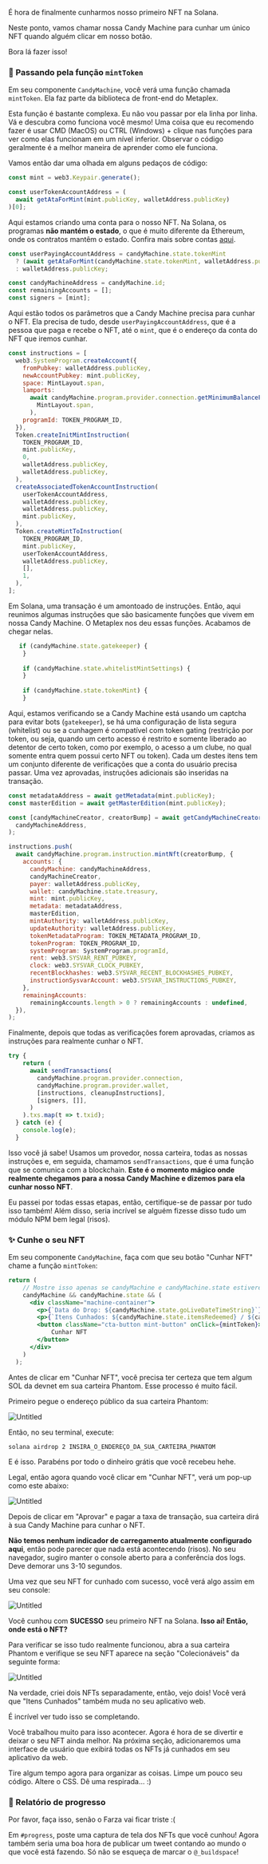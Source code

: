 É hora de finalmente cunharmos nosso primeiro NFT na Solana.

Neste ponto, vamos chamar nossa Candy Machine para cunhar um único NFT quando alguém clicar em nosso botão.

Bora lá fazer isso!

### 🎩 Passando pela função `mintToken`

Em seu componente `CandyMachine`, você verá uma função chamada `mintToken`. Ela faz parte da biblioteca de front-end do Metaplex.

Esta função é bastante complexa. Eu não vou passar por ela linha por linha. Vá e descubra como funciona você mesmo! Uma coisa que eu recomendo fazer é usar CMD (MacOS) ou CTRL (Windows) + clique nas funções para ver como elas funcionam em um nível inferior. Observar o código geralmente é a melhor maneira de aprender como ele funciona.

Vamos então dar uma olhada em alguns pedaços de código:


```jsx
const mint = web3.Keypair.generate();

const userTokenAccountAddress = (
  await getAtaForMint(mint.publicKey, walletAddress.publicKey)
)[0];
```

Aqui estamos criando uma conta para o nosso NFT. Na Solana, os programas **não mantém o estado**, o que é muito diferente da Ethereum, onde os contratos mantêm o estado. Confira mais sobre contas [aqui](https://docs.solana.com/developing/programming-model/accounts).

```jsx
const userPayingAccountAddress = candyMachine.state.tokenMint
  ? (await getAtaForMint(candyMachine.state.tokenMint, walletAddress.publicKey))[0]
  : walletAddress.publicKey;

const candyMachineAddress = candyMachine.id;
const remainingAccounts = [];
const signers = [mint];
```

Aqui estão todos os parâmetros que a Candy Machine precisa para cunhar o NFT. Ela precisa de tudo, desde `userPayingAccountAddress`, que é a pessoa que paga e recebe o NFT, até o `mint`, que é o endereço da conta do NFT que iremos cunhar.

```jsx
const instructions = [
  web3.SystemProgram.createAccount({
    fromPubkey: walletAddress.publicKey,
    newAccountPubkey: mint.publicKey,
    space: MintLayout.span,
    lamports:
      await candyMachine.program.provider.connection.getMinimumBalanceForRentExemption(
        MintLayout.span,
      ),
    programId: TOKEN_PROGRAM_ID,
  }),
  Token.createInitMintInstruction(
    TOKEN_PROGRAM_ID,
    mint.publicKey,
    0,
    walletAddress.publicKey,
    walletAddress.publicKey,
  ),
  createAssociatedTokenAccountInstruction(
    userTokenAccountAddress,
    walletAddress.publicKey,
    walletAddress.publicKey,
    mint.publicKey,
  ),
  Token.createMintToInstruction(
    TOKEN_PROGRAM_ID,
    mint.publicKey,
    userTokenAccountAddress,
    walletAddress.publicKey,
    [],
    1,
  ),
];
```

Em Solana, uma transação é um amontoado de instruções. Então, aqui reunimos algumas instruções que são basicamente funções que vivem em nossa Candy Machine. O Metaplex nos deu essas funções. Acabamos de chegar nelas.

```jsx
   if (candyMachine.state.gatekeeper) {
    }
    
    if (candyMachine.state.whitelistMintSettings) {
    }
  
    if (candyMachine.state.tokenMint) {
    }
```

Aqui, estamos verificando se a Candy Machine está usando um captcha para evitar bots (`gatekeeper`), se há uma configuração de lista segura (whitelist) ou se a cunhagem é compatível com token gating (restrição por token, ou seja, quando um certo acesso é restrito e somente liberado ao detentor de certo token, como por exemplo, o acesso a um clube, no qual somente entra quem possui certo NFT ou token). Cada um destes itens tem um conjunto diferente de verificações que a conta do usuário precisa passar. Uma vez aprovadas, instruções adicionais são inseridas na transação.

```jsx
const metadataAddress = await getMetadata(mint.publicKey);
const masterEdition = await getMasterEdition(mint.publicKey);

const [candyMachineCreator, creatorBump] = await getCandyMachineCreator(
  candyMachineAddress,
);

instructions.push(
  await candyMachine.program.instruction.mintNft(creatorBump, {
    accounts: {
      candyMachine: candyMachineAddress,
      candyMachineCreator,
      payer: walletAddress.publicKey,
      wallet: candyMachine.state.treasury,
      mint: mint.publicKey,
      metadata: metadataAddress,
      masterEdition,
      mintAuthority: walletAddress.publicKey,
      updateAuthority: walletAddress.publicKey,
      tokenMetadataProgram: TOKEN_METADATA_PROGRAM_ID,
      tokenProgram: TOKEN_PROGRAM_ID,
      systemProgram: SystemProgram.programId,
      rent: web3.SYSVAR_RENT_PUBKEY,
      clock: web3.SYSVAR_CLOCK_PUBKEY,
      recentBlockhashes: web3.SYSVAR_RECENT_BLOCKHASHES_PUBKEY,
      instructionSysvarAccount: web3.SYSVAR_INSTRUCTIONS_PUBKEY,
    },
    remainingAccounts:
      remainingAccounts.length > 0 ? remainingAccounts : undefined,
  }),
);
```

Finalmente, depois que todas as verificações forem aprovadas, criamos as instruções para realmente cunhar o NFT.

```jsx
try {
    return (
      await sendTransactions(
        candyMachine.program.provider.connection,
        candyMachine.program.provider.wallet,
        [instructions, cleanupInstructions],
        [signers, []],
      )
    ).txs.map(t => t.txid);
  } catch (e) {
    console.log(e);
  }
```

Isso você já sabe! Usamos um provedor, nossa carteira, todas as nossas instruções e, em seguida, chamamos `sendTransactions`, que é uma função que se comunica com a blockchain. **Este é o momento mágico onde realmente chegamos para a nossa Candy Machine e dizemos para ela cunhar nosso NFT**.

Eu passei por todas essas etapas, então, certifique-se de passar por tudo isso também! Além disso, seria incrível se alguém fizesse disso tudo um módulo NPM bem legal (risos).

### ✨ Cunhe o seu NFT

Em seu componente `CandyMachine`, faça com que seu botão "Cunhar NFT" chame a função `mintToken`:

```jsx
return (
    // Mostre isso apenas se candyMachine e candyMachine.state estiverem disponíveis
    candyMachine && candyMachine.state && (
      <div className="machine-container">
        <p>{`Data do Drop: ${candyMachine.state.goLiveDateTimeString}`}</p>
        <p>{`Itens Cunhados: ${candyMachine.state.itemsRedeemed} / ${candyMachine.state.itemsAvailable}`}</p>
        <button className="cta-button mint-button" onClick={mintToken}>
            Cunhar NFT
        </button>
      </div>
    )
  );
```


Antes de clicar em "Cunhar NFT", você precisa ter certeza que tem algum SOL da devnet em sua carteira Phantom. Esse processo é muito fácil.

Primeiro pegue o endereço público da sua carteira Phantom:

![Untitled](https://i.imgur.com/WfbIPsb.png)

Então, no seu terminal, execute:


```plaintext
solana airdrop 2 INSIRA_O_ENDEREÇO_DA_SUA_CARTEIRA_PHANTOM
```

E é isso. Parabéns por todo o dinheiro grátis que você recebeu hehe.

Legal, então agora quando você clicar em "Cunhar NFT", verá um pop-up como este abaixo:	

![Untitled](https://i.imgur.com/FS4RbPS.png)

Depois de clicar em "Aprovar" e pagar a taxa de transação, sua carteira dirá à sua Candy Machine para cunhar o NFT.

**Não temos nenhum indicador de carregamento atualmente configurado** **aqui**, então pode parecer que nada está acontecendo (risos). No seu navegador, sugiro manter o console aberto para a conferência dos logs. Deve demorar uns 3-10 segundos.

Uma vez que seu NFT for cunhado com sucesso, você verá algo assim em seu console:

![Untitled](https://i.imgur.com/EszxhAH.png)

Você cunhou com **SUCESSO** seu primeiro NFT na Solana. **Isso aí! Então, onde está o NFT?**

Para verificar se isso tudo realmente funcionou, abra a sua carteira Phantom e verifique se seu NFT aparece na seção "Colecionáveis" da seguinte forma:

![Untitled](https://i.imgur.com/6DsqLYM.png)

Na verdade, criei dois NFTs separadamente, então, vejo dois! Você verá que "Itens Cunhados" também muda no seu aplicativo web.

É incrível ver tudo isso se completando.

Você trabalhou muito para isso acontecer. Agora é hora de se divertir e deixar o seu NFT ainda melhor. Na próxima seção, adicionaremos uma interface de usuário que exibirá todas os NFTs já cunhados em seu aplicativo da web.

Tire algum tempo agora para organizar as coisas. Limpe um pouco seu código. Altere o CSS. Dê uma respirada... :)

### 🚨 Relatório de progresso

Por favor, faça isso, senão o Farza vai ficar triste :(

Em `#progress`, poste uma captura de tela dos NFTs que você cunhou! Agora também seria uma boa hora de publicar um tweet contando ao mundo o que você está fazendo. Só não se esqueça de marcar o `@_buildspace`!
